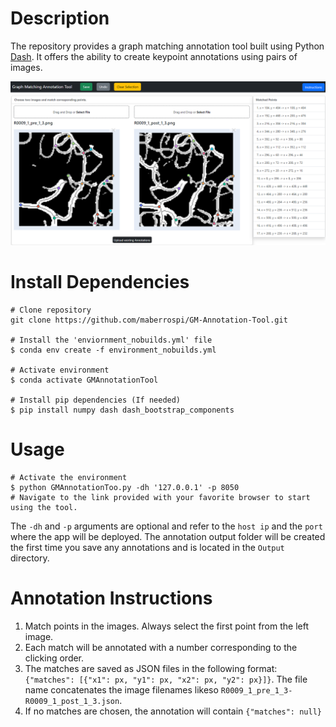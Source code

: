 # Description
The repository provides a graph matching annotation tool built using Python [Dash](https://dash.plotly.com/). It offers the ability to create keypoint annotations using pairs of images.

![ToolInterfaceDemonstration](/demo_img/GMTool_Interface.png)

# Install Dependencies
```
# Clone repository
git clone https://github.com/maberrospi/GM-Annotation-Tool.git

# Install the 'enviornment_nobuilds.yml' file
$ conda env create -f environment_nobuilds.yml

# Activate environment
$ conda activate GMAnnotationTool

# Install pip dependencies (If needed)
$ pip install numpy dash dash_bootstrap_components

``` 

# Usage
```
# Activate the environment
$ python GMAnnotationToo.py -dh '127.0.0.1' -p 8050
# Navigate to the link provided with your favorite browser to start using the tool.
```
The `-dh` and `-p` arguments are optional and refer to the `host ip` and the `port` where the app will be deployed.
The annotation output folder will be created the first time you save any annotations and is located in the `Output` directory.

# Annotation Instructions

1. Match points in the images. Always select the first point from the left image.
2. Each match will be annotated with a number corresponding to the clicking order.
3. The matches are saved as JSON files in the following format: `{"matches": [{"x1": px, "y1": px, "x2": px, "y2": px}]}`. The file name concatenates the image filenames likeso `R0009_1_pre_1_3-R0009_1_post_1_3.json`.
4. If no matches are chosen, the annotation will contain `{"matches": null}`